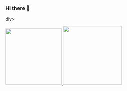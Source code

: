 ### Hi there 👋

div>

<a href="https://github.com/rafaballerini">

<img height="180em" src="https://github-readme-stats.vercel.app/api?username=rafaballerini&show_icons=true&theme-dracula&include_all_commits=true&count_private=true"/> <img height="188em" src="https://github-readme-stats.vercel.app/api/top-langs/?username-rafaballerini&layout=compact&langs_count=16&theme=dracula"/> </div>